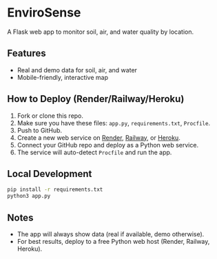 # EnviroSense

A Flask web app to monitor soil, air, and water quality by location.

## Features
- Real and demo data for soil, air, and water
- Mobile-friendly, interactive map

## How to Deploy (Render/Railway/Heroku)
1. Fork or clone this repo.
2. Make sure you have these files: `app.py`, `requirements.txt`, `Procfile`.
3. Push to GitHub.
4. Create a new web service on [Render](https://render.com), [Railway](https://railway.app), or [Heroku](https://heroku.com).
5. Connect your GitHub repo and deploy as a Python web service.
6. The service will auto-detect `Procfile` and run the app.

## Local Development
```bash
pip install -r requirements.txt
python3 app.py
```

## Notes
- The app will always show data (real if available, demo otherwise).
- For best results, deploy to a free Python web host (Render, Railway, Heroku). 